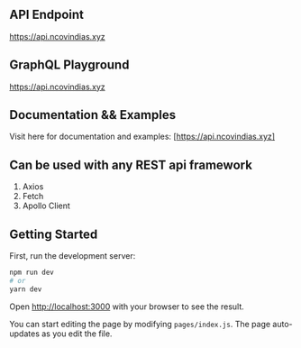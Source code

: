 ## 
## API Endpoint
https://api.ncovindias.xyz

## GraphQL Playground
https://api.ncovindias.xyz

## Documentation && Examples

Visit here for documentation and examples:
[https://api.ncovindias.xyz]

## Can be used with any REST api framework
1. Axios
2. Fetch
3. Apollo Client


## Getting Started

First, run the development server:

```bash
npm run dev
# or
yarn dev
```

Open [http://localhost:3000](http://localhost:3000) with your browser to see the result.

You can start editing the page by modifying `pages/index.js`. The page auto-updates as you edit the file.




